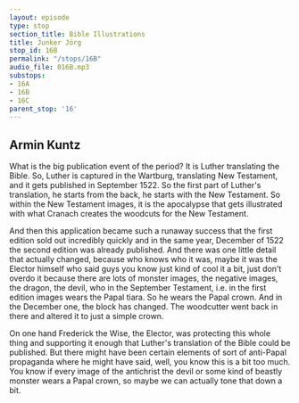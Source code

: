 ```yaml
---
layout: episode
type: stop
section_title: Bible Illustrations
title: Junker Jörg
stop_id: 16B
permalink: "/stops/16B"
audio_file: 016B.mp3
substops:
- 16A
- 16B
- 16C
parent_stop: '16'
---
```


## Armin Kuntz

What is the big publication event of the period? It is Luther translating the Bible. So, Luther is captured in the Wartburg, translating New Testament, and it gets published in September 1522. So the first part of Luther's translation, he starts from the back, he starts with the New Testament. So within the New Testament images, it is the apocalypse that gets illustrated with what Cranach creates the woodcuts for the New Testament.

And then this application became such a runaway success that the first edition sold out incredibly quickly and in the same year, December of 1522 the second edition was already published. And there was one little detail that actually changed, because who knows who it was, maybe it was the Elector himself who said guys you know just kind of cool it a bit, just don’t overdo it because there are lots of monster images, the negative images, the dragon, the devil, who in the September Testament, i.e. in the first edition images wears the Papal tiara. So he wears the Papal crown. And in the December one, the block has changed. The woodcutter went back in there and altered it to just a simple crown.

On one hand Frederick the Wise, the Elector, was protecting this whole thing and supporting it enough that Luther's translation of the Bible could be published. But there might have been certain elements of sort of anti-Papal propaganda where he might have said, well, you know this is a bit too much. You know if every image of the antichrist the devil or some kind of beastly monster wears a Papal crown, so maybe we can actually tone that down a bit.
